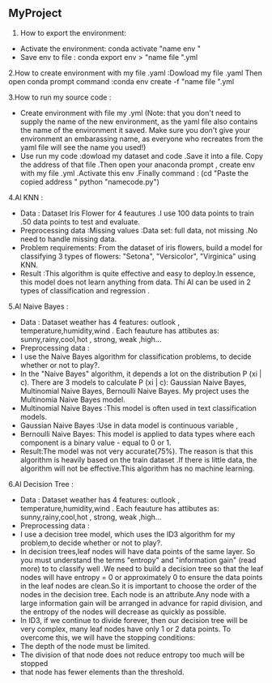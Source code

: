 ## MyProject
1. How to export the environment:
* Activate the environment: conda activate "name env "
* Save env to file : conda export env > "name file ".yml

2.How to create environment with my file .yaml :Dowload my file .yaml Then open conda prompt command :conda env create  -f "name file ".yml

3.How to run my source code :
* Create environment with file my .yml
(Note: that you don't need to supply the name of the new environment, as the yaml file also contains the name of the environment it saved. Make sure you don't give your environment an embarassing name, as everyone who recreates from the yaml file will see the name you used!)
* Use run my code :dowload my dataset and code .Save it into a file. Copy the address of that file .Then open your anaconda prompt , create env with my file .yml .Activate this env .Finally command :
(cd "Paste the copied address " 
python "namecode.py")

4.Al KNN :
* Data : Dataset Iris Flower for 4 feautures .I use 100 data points to train .50 data points to test and evaluate.
* Preprocessing data :Missing values :Data set: full data, not missing .No need to handle missing data.  
* Problem requirements: From the dataset of iris flowers, build a model for classifying 3 types of flowers: "Setona", "Versicolor", "Virginica" using KNN.
* Result :This algorithm is quite effective and easy to deploy.In essence, this model does not learn anything from data.
Thí Al can be used in 2 types of classification and regression . 

5.Al Naive Bayes :
* Data : Dataset weather has 4 features: outlook , temperature,humidity,wind  . Each feauture has attibutes as: sunny,rainy,cool,hot , strong, weak ,high...
* Preprocessing data :
* I use the Naive Bayes algorithm for classification problems, to decide whether or not to play?.
* In the "Naive Bayes" algorithm, it depends a lot on the distribution P (xi | c). There are 3 models to calculate P (xi | c): Gaussian Naive Bayes, Multinomial Naive Bayes, Bernoulli Naive Bayes. My project uses the Multinomia Naive Bayes model.
* Multinomial Naive Bayes :This model is often used in text classification models.
* Gaussian Naive Bayes :Use in data model is continuous variable ,
* Bernoulli Naive Bayes: This model is applied to data types where each component is a binary value - equal to 0 or 1.
* Result:The model was not very accurate(75%). The reason is that this algorithm is heavily based on the train dataset .If there is little data, the algorithm will not be effective.This algorithm has no machine learning.

6.AI Decision Tree :
* Data : Dataset weather has 4 features: outlook , temperature,humidity,wind  . Each feauture has attibutes as: sunny,rainy,cool,hot , strong, weak ,high...
* Preprocessing data :
* I use a decision tree model, which uses the ID3 algorithm for my problem,to decide whether or not to play?.
* In decision trees,leaf nodes will have data points of the same layer. So you must understand the terms "entropy" and "information gain" (read more) to to classify well .We need to build a decision tree so that the leaf nodes will have entropy = 0 or approximately 0 to ensure the data points in the leaf nodes are clean.So it is important to choose the order of the nodes in the decision tree. Each node is an attribute.Any node with a large information gain will be arranged in advance for rapid division, and the entropy of the nodes will decrease as quickly as possible.
* In ID3, if we continue to divide forever, then our decision tree will be very complex, many leaf nodes have only 1 or 2 data points. To overcome this, we will have the stopping conditions:
* The depth of the node must be limited.
* The division of that node does not reduce entropy too much will be stopped
* that node has fewer elements than the threshold.

